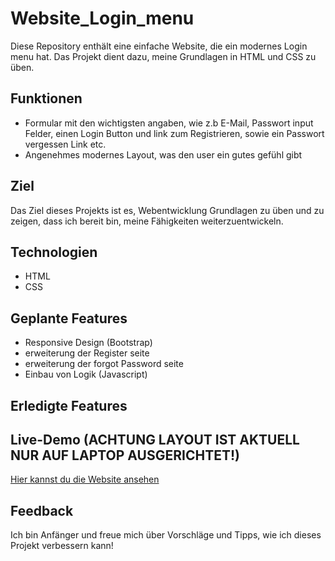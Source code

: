 # Website_Login_menu

Diese Repository enthält eine einfache Website, die ein modernes Login menu hat. Das Projekt dient dazu, meine Grundlagen in HTML und CSS zu üben.

## Funktionen
- Formular mit den wichtigsten angaben, wie z.b E-Mail, Passwort input Felder, einen Login Button und link zum Registrieren, sowie ein Passwort vergessen Link etc.
- Angenehmes modernes Layout, was den user ein gutes gefühl gibt

## Ziel
Das Ziel dieses Projekts ist es, Webentwicklung Grundlagen zu üben und zu zeigen, dass ich bereit bin, meine Fähigkeiten weiterzuentwickeln.

## Technologien
- HTML
- CSS

## Geplante Features
- Responsive Design (Bootstrap)
- erweiterung der Register seite
- erweiterung der forgot Password seite
- Einbau von Logik (Javascript)
  
## Erledigte Features

## Live-Demo (ACHTUNG LAYOUT IST AKTUELL NUR AUF LAPTOP AUSGERICHTET!)
[Hier kannst du die Website ansehen](https://andrei04-0106.github.io/Projekt2_Website_Login_menu)

## Feedback
Ich bin Anfänger und freue mich über Vorschläge und Tipps, wie ich dieses Projekt verbessern kann!
